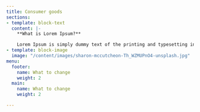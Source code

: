 ```yaml
---
title: Consumer goods
sections:
- template: block-text
  content: |-
    **What is Lorem Ipsum?**

    Lorem Ipsum is simply dummy text of the printing and typesetting industry. Lorem Ipsum has been the industry's standard dummy text ever since the 1500s, when an unknown printer took a galley of type and scrambled it to make a type specimen book. It has survived not only five centuries, but also the leap into electronic typesetting, remaining essentially unchanged. It was popularised in the 1960s with the release of Letraset sheets containing Lorem Ipsum passages, and more recently with desktop publishing software like Aldus PageMaker including versions of Lorem Ipsum.
- template: block-image
  image: "/content/images/sharon-mccutcheon-Th_WZMUPnO4-unsplash.jpg"
menu:
  footer:
    name: What to change
    weight: 2
  main:
    name: What to change
    weight: 2

---
```

